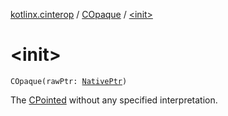 [kotlinx.cinterop](../index.md) / [COpaque](index.md) / [&lt;init&gt;](./-init-.md)

# &lt;init&gt;

`COpaque(rawPtr: `[`NativePtr`](../-native-ptr.md)`)`

The [CPointed](../-c-pointed/index.md) without any specified interpretation.

